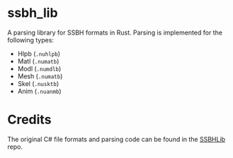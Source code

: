 # ssbh_lib
A parsing library for SSBH formats in Rust. Parsing is implemented for the following types:  
* Hlpb (`.nuhlpb`)
* Matl (`.numatb`)
* Modl (`.numdlb`)
* Mesh (`.numatb`)
* Skel (`.nusktb`)
* Anim (`.nuanmb`)

# Credits
The original C# file formats and parsing code can be found in the [SSBHLib](https://github.com/Ploaj/SSBHLib) repo.
